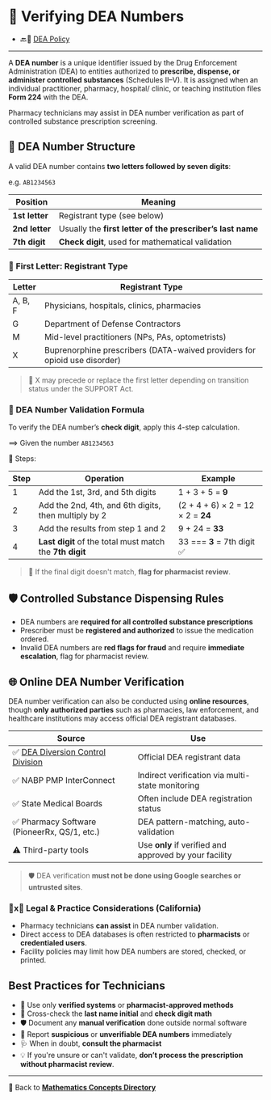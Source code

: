# 🔐 Verifying DEA Numbers

- 🔙🔗 [DEA Policy](../law/csa_cmea.md#-prescriber--pharmacy-responsibilities)

---

A **DEA number** is a unique identifier issued by the Drug Enforcement Administration (DEA) to entities authorized to **prescribe, dispense, or administer controlled substances** (Schedules II–V). It is assigned when an individual practitioner, pharmacy, hospital/ clinic, or teaching institution files **Form 224** with the DEA.

Pharmacy technicians may assist in DEA number verification as part of controlled substance prescription screening.

## 🔑 DEA Number Structure

A valid DEA number contains **two letters followed by seven digits**:

e.g. `AB1234563`

| Position | Meaning |
|----------|---------|
| **1st letter** | Registrant type (see below) |
| **2nd letter** | Usually the **first letter of the prescriber’s last name** |
| **7th digit** | **Check digit**, used for mathematical validation |

### 📁 First Letter: Registrant Type

| Letter  | Registrant Type |
|---------|-----------------|
| A, B, F | Physicians, hospitals, clinics, pharmacies |
| G       | Department of Defense Contractors |
| M       | Mid-level practitioners (NPs, PAs, optometrists) |
| X       | Buprenorphine prescribers (DATA-waived providers for opioid use disorder) |

> 📍 X may precede or replace the first letter depending on transition status under the SUPPORT Act.

### 🔢 DEA Number Validation Formula

To verify the DEA number’s **check digit**, apply this 4-step calculation.

==> Given the number `AB1234563`

🔢 Steps:

| Step | Operation | Example |
|------|-----------|---------|
| 1    | Add the 1st, 3rd, and 5th digits | 1 + 3 + 5 = **9** |
| 2    | Add the 2nd, 4th, and 6th digits, then multiply by 2 | (2 + 4 + 6) × 2 = 12 × 2 = **24** |
| 3    | Add the results from step 1 and 2 | 9 + 24 = **33** |
| 4    | **Last digit** of the total must match the **7th digit** | 33 === **3** = 7th digit ✅ |

> 🚨 If the final digit doesn't match, **flag for pharmacist review**.

## 🛡️ Controlled Substance Dispensing Rules

- DEA numbers are **required for all controlled substance prescriptions**
- Prescriber must be **registered and authorized** to issue the medication ordered.
- Invalid DEA numbers are **red flags for fraud** and require **immediate escalation**, flag for pharmacist review.

## 🌐 Online DEA Number Verification

DEA number verification can also be conducted using **online resources**, though **only authorized parties** such as pharmacies, law enforcement, and healthcare institutions may access official DEA registrant databases.

| Source | Use |
|--------|-----|
| ✅ [DEA Diversion Control Division](https://www.deadiversion.usdoj.gov) | Official DEA registrant data |
| ✅ NABP PMP InterConnect | Indirect verification via multi-state monitoring |
| ✅ State Medical Boards | Often include DEA registration status |
| ✅ Pharmacy Software (PioneerRx, QS/1, etc.) | DEA pattern-matching, auto-validation |
| ⚠️ Third-party tools | Use **only** if verified and approved by your facility |

> 🛡️ DEA verification **must not be done using Google searches or untrusted sites**.

### 🦅x🐻 Legal & Practice Considerations (California)

- Pharmacy technicians **can assist** in DEA number validation.
- Direct access to DEA databases is often restricted to **pharmacists** or **credentialed users**.
- Facility policies may limit how DEA numbers are stored, checked, or printed.

## Best Practices for Technicians

- 🔐 Use only **verified systems** or **pharmacist-approved methods**
- 📍 Cross-check the **last name initial** and **check digit math**
- 🛡️ Document any **manual verification** done outside normal software
- 🚨 Report **suspicious** or **unverifiable DEA numbers** immediately
- 🩺 When in doubt, **consult the pharmacist**
- 💡 If you're unsure or can't validate, **don’t process the prescription without pharmacist review**.

---

🔗 Back to [**Mathematics Concepts Directory**](./readme.md)
